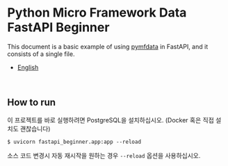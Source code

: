 # Python Micro Framework Data FastAPI Beginner

This document is a basic example of using [pymfdata](https://github.com/NEONKID/python-mf-data) in FastAPI, and it consists of a single file.

* [English](https://github.com/NEONKID/python-mf-data-example/blob/main/fastapi_beginner/README.md)



<br />



## How to run

이 프로젝트를 바로 실행하려면 PostgreSQL을 설치하십시오. (Docker 혹은 직접 설치도 괜찮습니다)

```shell
$ uvicorn fastapi_beginner.app:app --reload
```

소스 코드 변경시 자동 재시작을 원하는 경우 ```--reload``` 옵션을 사용하십시오.
